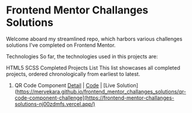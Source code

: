 # Frontend Mentor Challanges Solutions
Welcome aboard my streamlined repo, which harbors various challenges solutions I've completed on Frontend Mentor.

Technologies
So far, the technologies used in this projects are:

HTML5
SCSS
Completed Projects List
This list showcases all completed projects, ordered chronologically from earliest to latest.

1. QR Code Component
[Detail](https://www.frontendmentor.io/challenges/qr-code-component-iux_sIO_H) | [Code](https://github.com/mervekara/frontend_mentor_challanges_solutions/tree/main/qr-code-component-main) | [Live Solution](https://mervekara.github.io/frontend_mentor_challanges_solutions/qr-code-component-challenge](https://frontend-mentor-challanges-solutions-nj00zdmfs.vercel.app/)
